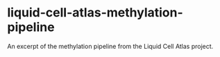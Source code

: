 # liquid-cell-atlas-methylation-pipeline
An excerpt of the methylation pipeline from the Liquid Cell Atlas project.
